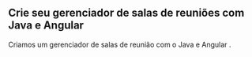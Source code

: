 ## Crie seu gerenciador de salas de reuniões com Java e Angular



Criamos um gerenciador de salas de reunião com o Java e Angular .